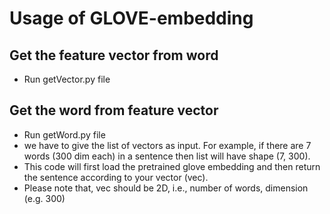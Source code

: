 # Usage of GLOVE-embedding

## Get the feature vector from word
* Run getVector.py file


## Get the word from feature vector
* Run getWord.py file
* we have to give the list of vectors as input. For example, if there are 7 words (300 dim each) in a sentence then list will have shape (7, 300).
* This code will first load the pretrained glove embedding and then return the sentence according to your vector (vec).
* Please note that, vec should be 2D, i.e., number of words, dimension (e.g. 300)
